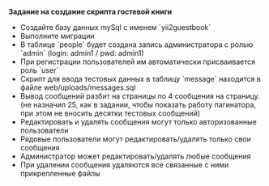 <b>Задание на создание скрипта гостевой книги</b><br>
<ul>
<li>Создайте базу данных mySql с именем `yii2guestbook`</li>
<li>Выполните миграции</li>
<li>В таблице `people` будет создана запись администратора с ролью `admin` (login: admin1 / pwd: admin1)</li>
<li>При регистрации пользователей им автоматически присваивается роль `user`</li>
<li>Скрипт для ввода тестовых данных в таблицу `message` находится в файле web/uploads/messages.sql</li>
<li>Вывод сообщений разбит на страницы по 4 сообщения на страницу.<br>
(не назначил 25, как в задании, чтобы показать работу пагинатора, при этом не вносить десятки тестовых сообщений)</li>
<li>Редактировать и удалять сообщения могут только авторизованные пользователи</li>
<li>Рядовые пользователи могут редактировать/удалять только свои сообщения</li>
<li>Администратор может редактировать/удалять любые сообщения</li>
<li>При удалении сообщения удаляются все связанные с ними прикрепленные файлы</li>
</ul>